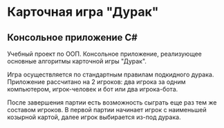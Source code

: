 # Карточная игра "Дурак"

## Консольное приложение C#

Учебный проект по ООП. Консольное приложение, реализующее основные алгоритмы карточной игры "Дурак". 

Игра осуществляется по стандартным правилам подкидного дурака. Приложение рассчитано на 2 игроков: два игрока за одним компьютером, игрок-человек и бот или два игрока-бота.

После завершения партии есть возможность сыграть еще раз тем же составом игроков. В первой партии начинает игрок с наименьшей козырной картой, далее игрок выбирается из-под дурака.
